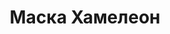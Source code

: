 ---
id: '22'
title: Маска Хамелеон
description: Залог 500 рублей
price: '100'
order: 22
default_thumbnail_image: image/hameleon.jpg
default_original_image: image/hameleon_sm.jpg
category: content/category/08proch.md
featured: true
layout: product
---